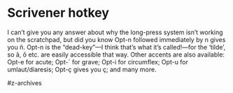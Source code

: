 # Scrivener hotkey
I can’t give you any answer about why the long-press system isn’t working on the scratchpad, but did you know Opt-n followed immediately by n gives you ñ. Opt-n is the “dead-key”—I think that’s what it’s called!—for the ‘tilde’, so ã, õ etc. are easily accessible that way. Other accents are also available: Opt-e for acute; Opt-` for grave; Opt-i for circumflex; Opt-u for umlaut/diaresis; Opt-ç gives you ç; and many more.

#z-archives
